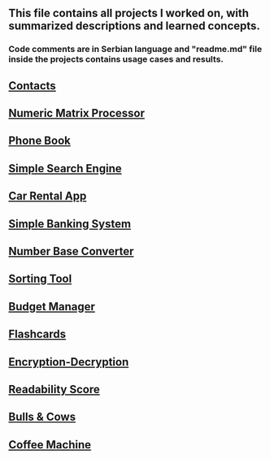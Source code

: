 ## This file contains all projects I worked on, with summarized descriptions and learned concepts.
### Code comments are in Serbian language and "readme.md" file inside the projects contains usage cases and results.

## [Contacts](https://github.com/ch4ngefr0mwith1n/Contacts)
## [Numeric Matrix Processor](https://github.com/ch4ngefr0mwith1n/Numeric-Matrix-Calculator)
## [Phone Book](https://github.com/ch4ngefr0mwith1n/Phone-Book-Algorithms)
## [Simple Search Engine](https://github.com/ch4ngefr0mwith1n/Simple-Search-Engine)
## [Car Rental App](https://github.com/ch4ngefr0mwith1n/Car-Rental-App)
## [Simple Banking System](https://github.com/ch4ngefr0mwith1n/Simple-Banking-System)
## [Number Base Converter](https://github.com/ch4ngefr0mwith1n/Number-Base-Converter)
## [Sorting Tool](https://github.com/ch4ngefr0mwith1n/Sorting-Tool)
## [Budget Manager](https://github.com/ch4ngefr0mwith1n/Budget-Manager)
## [Flashcards](https://github.com/ch4ngefr0mwith1n/Flashcards)
## [Encryption-Decryption](https://github.com/ch4ngefr0mwith1n/Encryption-Decryption)
## [Readability Score](https://github.com/ch4ngefr0mwith1n/Readability-Score)
## [Bulls & Cows](https://github.com/ch4ngefr0mwith1n/Bulls-And-Cows)
## [Coffee Machine](https://github.com/ch4ngefr0mwith1n/Coffee-Machine)
